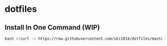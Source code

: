# dotfiles

## Install In One Command (WIP)

```sh
bash <(curl -s https://raw.githubusercontent.com/uki1014/dotfiles/master/script/install.sh)
```
